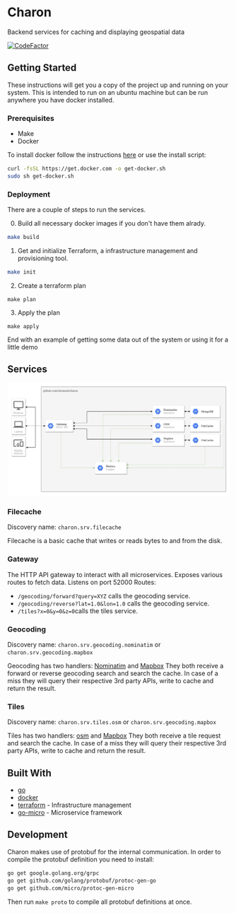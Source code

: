 # Charon
Backend services for caching and displaying geospatial data


[![CodeFactor](https://www.codefactor.io/repository/github/chronark/charon/badge)](https://www.codefactor.io/repository/github/chronark/charon)


## Getting Started

These instructions will get you a copy of the project up and running on your system. This is intended to run on an ubuntu machine but can be run anywhere you have docker installed.

### Prerequisites

- Make
- Docker

To install docker follow the instructions [here](https://docs.docker.com/install/linux/docker-ce/ubuntu/) or use the install script:
```sh
curl -fsSL https://get.docker.com -o get-docker.sh
sudo sh get-docker.sh
```

### Deployment

There are a couple of steps to run the services.

0. Build all necessary docker images if you don't have them alrady.
```sh
make build
```

1. Get and initialize Terraform, a infrastructure management and provisioning tool.
```sh
make init
```

2. Create a terraform plan
```
make plan
```

3. Apply the plan
```
make apply
```

End with an example of getting some data out of the system or using it for a little demo


## Services
![Architecture](https://github.com/chronark/charon/blob/master/architecture.jpeg?raw=true)

### Filecache
Discovery name: `charon.srv.filecache`

Filecache is a basic cache that writes or reads bytes to and from the disk.

### Gateway
The HTTP API gateway to interact with all microservices. Exposes various routes to fetch data.
Listens on port 52000
Routes:
- `/geocoding/forward?query=XYZ` calls the geocoding service.
- `/geocoding/reverse?lat=1.0&lon=1.0` calls the geocoding service.
- `/tiles?x=0&y=0&z=0`calls the tiles service.

### Geocoding
Discovery name: `charon.srv.geocoding.nominatim` or `charon.srv.geocoding.mapbox`

Geocoding has two handlers:  [Nominatim](https://nominatim.org/) and [Mapbox](https://www.mapbox.com/)
They both receive a forward or reverse geocoding search and search the cache. In case of a miss they will query their respective 3rd party APIs, write to cache and return the result.

### Tiles
Discovery name: `charon.srv.tiles.osm` or `charon.srv.geocoding.mapbox`

Tiles has two handlers:  [osm](https://openstreetmap.org/) and [Mapbox](https://www.mapbox.com/)
They both receive a tile request and search the cache. In case of a miss they will query their respective 3rd party APIs, write to cache and return the result.


## Built With

* [go](https://golang.org/)
* [docker](https://www.docker.com/)
* [terraform](https://www.terraform.io/) - Infrastructure management
* [go-micro](https://github.com/micro/go-micro) - Microservice framework

## Development

Charon makes use of protobuf for the internal communication. In order to compile the protobuf definition you need to install:
```sh
go get google.golang.org/grpc
go get github.com/golang/protobuf/protoc-gen-go
go get github.com/micro/protoc-gen-micro
```

Then run `make proto` to compile all protobuf definitions at once.